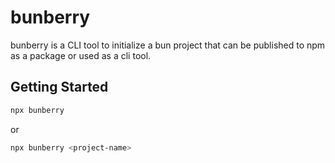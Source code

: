 # bunberry

bunberry is a CLI tool to initialize a bun project that can be published to npm as a package or used as a cli tool.

## Getting Started

```bash
npx bunberry
```

or

```bash
npx bunberry <project-name>
```
